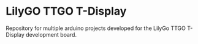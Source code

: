 # LilyGO TTGO T-Display
Repository for multiple arduino projects developed for the LilyGo TTGO T-Display development board.
